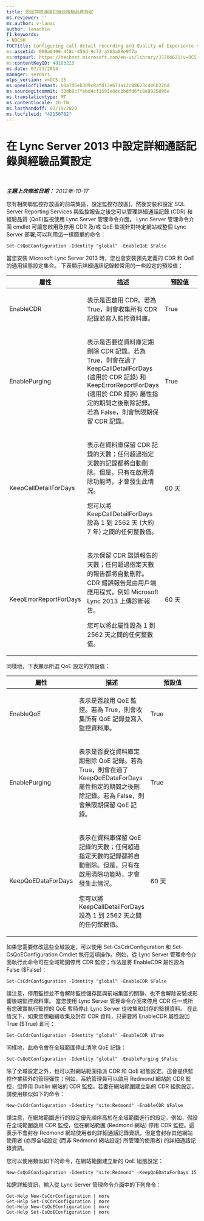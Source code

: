 ```yaml
---
title: 設定詳細通話記錄及經驗品質設定
ms.reviewer: ''
ms.author: v-lanac
author: lanachin
f1.keywords:
- NOCSH
TOCTitle: Configuring call detail recording and Quality of Experience settings
ms:assetid: 009a0499-4f8c-450d-9c72-a565a08e9f7a
ms:mtpsurl: https://technet.microsoft.com/en-us/library/JJ204621(v=OCS.15)
ms:contentKeyID: 48183223
ms.date: 07/23/2014
manager: serdars
mtps_version: v=OCS.15
ms.openlocfilehash: b0a7d6eb309c8afd13e671a12c98623c486b220d
ms.sourcegitcommit: 33db8c7febd4cf1591e8dcbbdfd6fc8e8925896e
ms.translationtype: MT
ms.contentlocale: zh-TW
ms.lasthandoff: 02/19/2020
ms.locfileid: "42150782"
---
```

<div data-xmlns="http://www.w3.org/1999/xhtml">

<div class="topic" data-xmlns="http://www.w3.org/1999/xhtml" data-msxsl="urn:schemas-microsoft-com:xslt" data-cs="http://msdn.microsoft.com/">

<div data-asp="https://msdn2.microsoft.com/asp">

# <a name="configuring-call-detail-recording-and-quality-of-experience-settings-in-lync-server-2013"></a>在 Lync Server 2013 中設定詳細通話記錄與經驗品質設定

</div>

<div id="mainSection">

<div id="mainBody">

<span> </span>

_**主題上次修改日期：** 2012年-10-17_

您有相關聯監控存放區的前端集區，設定監控存放區]，然後安裝和設定 SQL Server Reporting Services 與監控報告之後您可以管理詳細通話記錄 (CDR) 和經驗品質 (QoE)監視使用 Lync Server 管理命令介面。 Lync Server 管理命令介面 cmdlet 可讓您啟用及停用 CDR 及/或 QoE 監視針對特定網站或整個 Lync Server 部署;可以利用這一樣簡單的命令：

    Set-CsQoEConfiguration -Identity "global" -EnableQoE $False

當您安裝 Microsoft Lync Server 2013 時，您也會安裝預先定義的 CDR 和 QoE 的通用組態設定集合。 下表顯示詳細通話記錄較常用的一些設定的預設值：


<table>
<colgroup>
<col style="width: 33%" />
<col style="width: 33%" />
<col style="width: 33%" />
</colgroup>
<thead>
<tr class="header">
<th>屬性	</th>
<th>描述</th>
<th>預設值</th>
</tr>
</thead>
<tbody>
<tr class="odd">
<td><p>EnableCDR</p></td>
<td><p>表示是否啟用 CDR。若為 True，則會收集所有 CDR 記錄並寫入監控資料庫。</p></td>
<td><p>True</p></td>
</tr>
<tr class="even">
<td><p>EnablePurging</p></td>
<td><p>表示是否要從資料庫定期刪除 CDR 記錄。若為 True，則會在過了 KeepCallDetailForDays (適用於 CDR 記錄) 和 KeepErrorReportForDays (適用於 CDR 錯誤) 屬性指定的期間之後刪除記錄。若為 False，則會無限期保留 CDR 記錄。</p></td>
<td><p>True</p></td>
</tr>
<tr class="odd">
<td><p>KeepCallDetailForDays</p></td>
<td><p>表示在資料庫保留 CDR 記錄的天數；任何超過指定天數的記錄都將自動刪除。但是，只有在啟用清除功能時，才會發生此情況。</p>
<p>您可以將 KeepCallDetailForDays 設為 1 到 2562 天 (大約 7 年) 之間的任何整數值。</p></td>
<td><p>60 天</p></td>
</tr>
<tr class="even">
<td><p>KeepErrorReportForDays</p></td>
<td><p>表示保留 CDR 錯誤報告的天數；任何超過指定天數的報告都將自動刪除。 CDR 錯誤報告是由用戶端應用程式，例如 Microsoft Lync 2013 上傳診斷報告。</p>
<p>您可以將此屬性設為 1 到 2562 天之間的任何整數值。</p></td>
<td><p>60 天</p></td>
</tr>
</tbody>
</table>


同樣地，下表顯示所選 QoE 設定的預設值：


<table>
<colgroup>
<col style="width: 33%" />
<col style="width: 33%" />
<col style="width: 33%" />
</colgroup>
<thead>
<tr class="header">
<th>屬性	</th>
<th>描述</th>
<th>預設值</th>
</tr>
</thead>
<tbody>
<tr class="odd">
<td><p>EnableQoE</p></td>
<td><p>表示是否啟用 QoE 監控。若為 True，則會收集所有 QoE 記錄並寫入監控資料庫。</p></td>
<td><p>True</p></td>
</tr>
<tr class="even">
<td><p>EnablePurging</p></td>
<td><p>表示是否要從資料庫定期刪除 QoE 記錄。若為 True，則會在過了 KeepQoEDataForDays 屬性指定的期間之後刪除記錄。若為 False，則會無限期保留 QoE 記錄。</p></td>
<td><p>True</p></td>
</tr>
<tr class="odd">
<td><p>KeepQoEDataForDays</p></td>
<td><p>表示在資料庫保留 QoE 記錄的天數；任何超過指定天數的記錄都將自動刪除。但是，只有在啟用清除功能時，才會發生此情況。</p>
<p>您可以將 KeepCallDetailForDays 設為 1 到 2562 天之間的任何整數值。</p></td>
<td><p>60 天</p></td>
</tr>
</tbody>
</table>


如果您需要修改這些全域設定，可以使用 Set-CsCdrConfiguration 和 Set-CsQoEConfiguration Cmdlet 執行這項操作。例如，從 Lync Server 管理命令介面執行此命令可在全域範圍停用 CDR 監控；作法是將 EnableCDR 屬性設為 False ($False)：

    Set-CsCdrConfiguration -Identity "global" -EnableCDR $False

請注意，停用監控並不會解除監控儲存區與前端集區的關聯，也不會解除安裝或影響後端監控資料庫。 當您使用 Lync Server 管理命令介面來停用 CDR 任一或所有您確實執行監控的 QoE 暫時停止 Lync Server 從收集和封存的監視資料。 在此情況下，如果您想繼續收集及封存 CDR 資料，只需要將 EnableCDR 屬性設回 True ($True) 即可：

    Set-CsCdrConfiguration -Identity "global" -EnableCDR $True

同樣地，此命令會在全域範圍停止清除 QoE 記錄：

    Set-CsQoEConfiguration -Identity "global" -EnablePurging $False

除了全域設定之外，也可以對網站範圍指派 CDR 和 QoE 組態設定。這會提供監控作業額外的管理彈性；例如，系統管理員可以啟用 Redmond 網站的 CDR 監控，但停用 Dublin 網站的 CDR 監控。若要在網站範圍建立新的 CDR 組態設定，請使用類似如下的命令：

    New-CsCdrConfiguration -Identity "site:Redmond" -EnableCDR $False

請注意，在網站範圍進行的設定優先順序高於在全域範圍進行的設定。例如，假設在全域範圍啟用 CDR 監控，但在網站範圍 (Redmond 網站) 停用 CDR 監控。這表示不會封存 Redmond 網站使用者的詳細通話記錄資訊，但是會封存其他網站使用者 (亦即全域設定 (而非 Redmond 網站設定) 所管理的使用者) 的詳細通話記錄資訊。

您可以使用類似如下的命令，在網站範圍建立新的 QoE 組態設定：

    New-CsQoEConfiguration -Identity "site:Redmond" -KeepQoEDataForDays 15

如需詳細資訊，輸入從 Lync Server 管理命令介面中的下列命令：

    Get-Help New-CsCdrConfiguration | more
    Get-Help Set-CsCdrConfiguration | more
    Get-Help New-CsQoEConfiguration | more
    Get-Help Set-CsQoEConfiguration | more

</div>

<span> </span>

</div>

</div>

</div>

